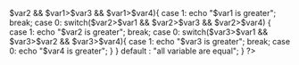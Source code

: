 <?php
$var1=20;
$var2=10;
$var3=28;
$var4=12;
switch($var1>$var2 && $var1>$var3 && $var1>$var4){
    case 1:
         echo "$var1 is greater";
         break;
    case 0: switch($var2>$var1 && $var2>$var3 && $var2>$var4)
    {
        case 1:
          echo "$var2 is greater";
          break;
        case 0: switch($var3>$var1 && $var3>$var2 && $var3>$var4){
          case 1:
            echo "$var3 is greater";
            break;
          case 0:
              echo "$var4 is greater";
                
          } 
        } 
        default : "all variable are equal";    
    }
?>
